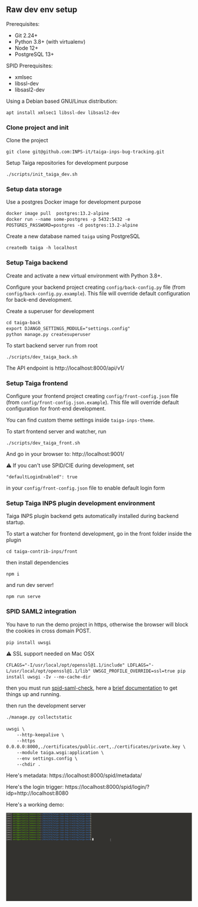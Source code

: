 ## Raw dev env setup

Prerequisites:

- Git 2.24+
- Python 3.8+ (with virtualenv)
- Node 12+
- PostgreSQL 13+

SPID Prerequisites:

- xmlsec
- libssl-dev
- libsasl2-dev

Using a Debian based GNU/Linux distribution:

````
apt install xmlsec1 libssl-dev libsasl2-dev
````

### Clone project and init

Clone the project

```
git clone git@github.com:INPS-it/taiga-inps-bug-tracking.git
```

Setup Taiga repositories for development purpose

```
./scripts/init_taiga_dev.sh
```

### Setup data storage

Use a postgres Docker image for development purpose
```
docker image pull  postgres:13.2-alpine
docker run --name some-postgres -p 5432:5432 -e POSTGRES_PASSWORD=postgres -d postgres:13.2-alpine
```

Create a new database named `taiga` using PostgreSQL

```
createdb taiga -h localhost
```

### Setup Taiga backend

Create and activate a new virtual environment with Python 3.8+.

Configure your backend project creating `config/back-config.py` file (from `config/back-config.py.example`).
This file will override default configuration for back-end development.

Create a superuser for development

```
cd taiga-back
export DJANGO_SETTINGS_MODULE="settings.config"
python manage.py createsuperuser
```

To start backend server run from root
```
./scripts/dev_taiga_back.sh
```

The API endpoint is http://localhost:8000/api/v1/

### Setup Taiga frontend

Configure your frontend project creating `config/front-config.json` file (from `config/front-config.json.example`).
This file will override default configuration for front-end development.

You can find custom theme settings inside `taiga-inps-theme`.

To start frontend server and watcher, run

```
./scripts/dev_taiga_front.sh
```

And go in your browser to: http://localhost:9001/

⚠️ If you can't use SPID/CIE during development, set

```
"defaultLoginEnabled": true
```

in your `config/front-config.json` file to enable default login form

### Setup Taiga INPS plugin development environment

Taiga INPS plugin backend gets automatically installed during backend startup.

To start a watcher for frontend development, go in the front folder inside the
plugin

```
cd taiga-contrib-inps/front
```

then install dependencies

```
npm i
```

and run dev server!

```
npm run serve
```

### SPID SAML2 integration

You have to run the demo project in https, otherwise the browser will block the cookies in cross domain POST.

`pip install uwsgi`

⚠️ SSL support needed on Mac OSX

```
CFLAGS="-I/usr/local/opt/openssl@1.1/include" LDFLAGS="-L/usr/local/opt/openssl@1.1/lib" UWSGI_PROFILE_OVERRIDE=ssl=true pip install uwsgi -Iv --no-cache-dir
```

then you must run [spid-saml-check](https://github.com/italia/spid-saml-check), here a [brief documentation](https://github.com/italia/spid-saml-check#how-to-build-with-docker) to get things up and running.

then run the development server

````
./manage.py collectstatic

uwsgi \
    --http-keepalive \
    --https 0.0.0.0:8000,./certificates/public.cert,./certificates/private.key \
    --module taiga.wsgi:application \
    --env settings.config \
    --chdir .
````

Here's metadata: https://localhost:8000/spid/metadata/

Here's the login trigger: https://localhost:8000/spid/login/?idp=http://localhost:8080

Here's a working demo:

![spid_demo](public/taiga_spid.gif)
